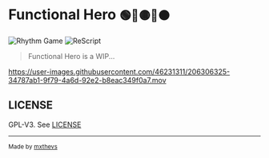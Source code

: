 # Functional Hero <small>🟢🔴🟡🔵🟠</small>

![Rhythm Game](https://img.shields.io/badge/-RhythmGame-007FFF?style=square&logo=applemusic&logoColor=white)
![ReScript](https://img.shields.io/badge/-ReScript-E6484F?style=square&logo=rescript&logoColor=white)

> Functional Hero is a WIP...

https://user-images.githubusercontent.com/46231311/206306325-34787ab1-9f79-4a6d-92e2-b8eac349f0a7.mov


## LICENSE


GPL-V3. See [LICENSE](./LICENSE)

---

<small>Made by [mxthevs](https://github.com/mxthevs)</small>

